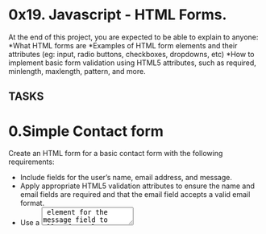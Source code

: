 # 0x19. Javascript - HTML Forms.
At the end of this project, you are expected to be able to explain to anyone:
*What HTML forms are
*Examples of HTML form elements and their attributes (eg: input, radio buttons, checkboxes, dropdowns, etc)
*How to implement basic form validation using HTML5 attributes, such as required, minlength, maxlength, pattern, and more.

## TASKS ##
<h1>0.Simple Contact form</h1>
<p>Create an HTML form for a basic contact form with the following requirements:</p>
<ul>
<li>Include fields for the user’s name, email address, and message.</li>
<li>Apply appropriate HTML5 validation attributes to ensure the name and email fields are required and that the email field accepts a valid email format.</li>
<li>Use a <textarea> element for the message field to allow for a long description and not limit it to just one line.</li>
<li>Add a submit button to submit the form.</li>
</ul>
<h2>Repo</h2>
<ul>
<li>GitHub repository: alx_html_css</li>
<li>Directory: html_forms</li>
<li>File: 0-contact-form.html</li>
</ul>
<h1>1. Registration Form</h1>
#mandatory#
<p>Design an HTML registration form with the following specifications:</p>
<ul>
<li>
Include fields for the user’s name, email, password, and confirm password.</li>
<li>Implement HTML5 validation attributes to ensure all fields are required,</li>
<li>And the email field accepts a valid email format, and the password fields match.</li>
<li>Use appropriate input types (e.g., email, password) and labels for each field.</li>
</ul>
<h2>Repo:</h2>
<ul>
<li>
GitHub repository: alx_html_css</li>
<li>Directory: html_forms</li>
<li>File: 1-registration-form.html</li>
</ul>
<h1>2. Subscription Form with Radio Buttons</h1>
#mandatory#
Build an HTML form for a subscription with the following criteria:
<ul>
<li>Include fields for the user’s name, email, and subscription preference (monthly, yearly).</li>
<li>Utilize radio buttons for the subscription preference and ensure that the user can only select one option.</li>
<li>Apply HTML5 validation to ensure all fields are required and the email field accepts a valid email format.</li>
</ul>
<h2>Repo:</h2>
<ul>
<li>GitHub repository: alx_html_css</li>
<li>Directory: html_forms</li>
<li>File: 2-subscription-form.html</li>
</ul>
<h1>3. Feedback Form with Checkboxes and File Upload</h1>
#mandatory#
Develop an HTML feedback form with checkboxes to capture user opinions and the ability to upload a file:
<ul>
<li>
Include fields for the user’s name, email, checkboxes for various feedback options (e.g., excellent, good, average, poor), and a file upload field.</li>
<li>Ensure that the user can select multiple checkboxes.</li>
<li>Specify the file upload field using the <input type="file"> element.</li>
<li>Implement HTML5 validation to ensure the name, email, at least one checkbox, and a file are filled out.</li>
</ul>
<h2>Repo:</h2>
<ul>
<li>GitHub repository: alx_html_css</li>
<li>Directory: html_forms</li>
<li>File: 3-feedback-form.html</li>
</ul>
<h1>4. Survey Form with Select Dropdown, Time, and Date Selection</h1>
#mandatory#
Design an HTML survey form with a select dropdown to collect user preferences, along with time and date selection:
<ul>
<li>
Include fields for the user’s name, email, a select dropdown for their favorite color (options: red, blue, green), and separate fields for time and date selection.</li>
<li>Apply HTML5 validation to ensure all fields are required, including the select dropdown, time, and date fields.</li>

<li>To implement the time and date selection, use the following input types:

For time: (<input type="time">)

For date: (<input type="date">)
</li>
</ul>
<h2>Repo:</h2>
<ul>
<li>GitHub repository: alx_html_css</li>
<li>Directory: html_forms</li>
<li>File: 4-survery-form.html</li>
</ul>